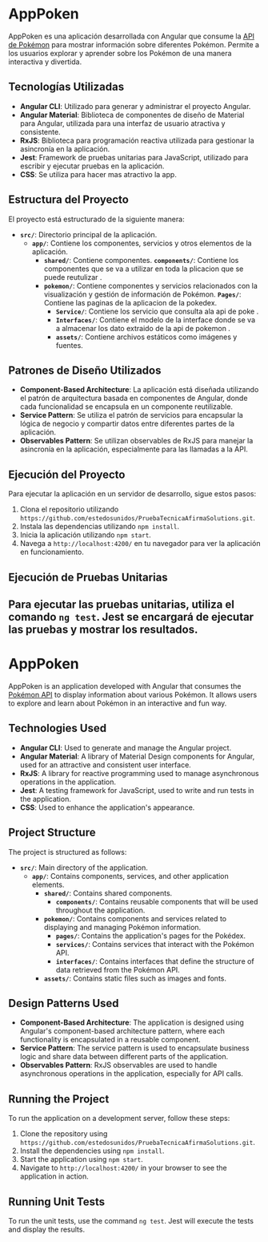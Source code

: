 # AppPoken

AppPoken es una aplicación desarrollada con Angular que consume la [API de Pokémon](https://pokeapi.co/) para mostrar información sobre diferentes Pokémon. Permite a los usuarios explorar y aprender sobre los Pokémon de una manera interactiva y divertida.

## Tecnologías Utilizadas

- **Angular CLI**: Utilizado para generar y administrar el proyecto Angular.
- **Angular Material**: Biblioteca de componentes de diseño de Material para Angular, utilizada para una interfaz de usuario atractiva y consistente.
- **RxJS**: Biblioteca para programación reactiva utilizada para gestionar la asincronía en la aplicación.
- **Jest**: Framework de pruebas unitarias para JavaScript, utilizado para escribir y ejecutar pruebas en la aplicación.
- **CSS**: Se utiliza para hacer mas atractivo la app.

## Estructura del Proyecto

El proyecto está estructurado de la siguiente manera:

- **`src/`**: Directorio principal de la aplicación.
  - **`app/`**: Contiene los componentes, servicios y otros elementos de la aplicación.
    - **`shared/`**: Contiene componentes.
         **`components/`**: Contiene los componentes que se va a utilizar en toda la plicacion que se puede reutulizar .
    - **`pokemon/`**: Contiene componentes y servicios relacionados con la visualización y gestión de información de Pokémon.
          **`Pages/`**: Contiene las paginas de la aplicacion de la pokedex.
        - **`Service/`**: Contiene los servicio que consulta ala api de poke .
        - **`Interfaces/`**: Contiene el modelo de la interface donde se va a almacenar los dato extraido de la api de pokemon  .
        - **`assets/`**: Contiene archivos estáticos como imágenes y fuentes.


## Patrones de Diseño Utilizados

- **Component-Based Architecture**: La aplicación está diseñada utilizando el patrón de arquitectura basada en componentes de Angular, donde cada funcionalidad se encapsula en un componente reutilizable.
- **Service Pattern**: Se utiliza el patrón de servicios para encapsular la lógica de negocio y compartir datos entre diferentes partes de la aplicación.
- **Observables Pattern**: Se utilizan observables de RxJS para manejar la asincronía en la aplicación, especialmente para las llamadas a la API.

## Ejecución del Proyecto

Para ejecutar la aplicación en un servidor de desarrollo, sigue estos pasos:

1. Clona el repositorio utilizando ```https://github.com/estedosunidos/PruebaTecnicaAfirmaSolutions.git```.
2. Instala las dependencias utilizando ```npm install```.
3. Inicia la aplicación utilizando ```npm start```.
4. Navega a ```http://localhost:4200/``` en tu navegador para ver la aplicación en funcionamiento.

## Ejecución de Pruebas Unitarias

Para ejecutar las pruebas unitarias, utiliza el comando ```ng test```. Jest se encargará de ejecutar las pruebas y mostrar los resultados.
 ----------------------------------------------------------------------------------------------------------------------------------------------------------------------------------
# AppPoken

AppPoken is an application developed with Angular that consumes the [Pokémon API](https://pokeapi.co/) to display information about various Pokémon. It allows users to explore and learn about Pokémon in an interactive and fun way.

## Technologies Used

- **Angular CLI**: Used to generate and manage the Angular project.
- **Angular Material**: A library of Material Design components for Angular, used for an attractive and consistent user interface.
- **RxJS**: A library for reactive programming used to manage asynchronous operations in the application.
- **Jest**: A testing framework for JavaScript, used to write and run tests in the application.
- **CSS**: Used to enhance the application's appearance.

## Project Structure

The project is structured as follows:

- **`src/`**: Main directory of the application.
  - **`app/`**: Contains components, services, and other application elements.
    - **`shared/`**: Contains shared components.
      - **`components/`**: Contains reusable components that will be used throughout the application.
    - **`pokemon/`**: Contains components and services related to displaying and managing Pokémon information.
      - **`pages/`**: Contains the application's pages for the Pokédex.
      - **`services/`**: Contains services that interact with the Pokémon API.
      - **`interfaces/`**: Contains interfaces that define the structure of data retrieved from the Pokémon API.
    - **`assets/`**: Contains static files such as images and fonts.

## Design Patterns Used

- **Component-Based Architecture**: The application is designed using Angular's component-based architecture pattern, where each functionality is encapsulated in a reusable component.
- **Service Pattern**: The service pattern is used to encapsulate business logic and share data between different parts of the application.
- **Observables Pattern**: RxJS observables are used to handle asynchronous operations in the application, especially for API calls.

## Running the Project

To run the application on a development server, follow these steps:

1. Clone the repository using `https://github.com/estedosunidos/PruebaTecnicaAfirmaSolutions.git`.
2. Install the dependencies using `npm install`.
3. Start the application using `npm start`.
4. Navigate to `http://localhost:4200/` in your browser to see the application in action.

## Running Unit Tests

To run the unit tests, use the command `ng test`. Jest will execute the tests and display the results.
